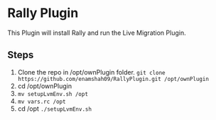 # Rally Plugin

This Plugin will install Rally and run the Live Migration Plugin. 

## **Steps**

1. Clone the repo in /opt/ownPlugin folder. `git clone https://github.com/enamshah09/RallyPlugin.git /opt/ownPlugin`
2. cd /opt/ownPlugin
3. `mv setupLvmEnv.sh /opt`
4. `mv vars.rc /opt`
5. cd /opt
`./setupLvmEnv.sh`

